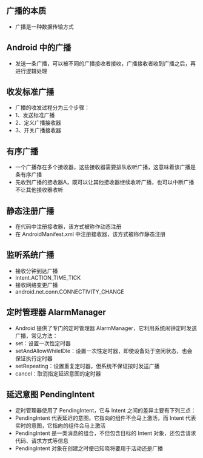 ## 广播的本质
* 广播是一种数据传输方式

## Android 中的广播
* 发送一条广播，可以被不同的广播接收者接收，广播接收者收到广播之后，再进行逻辑处理

## 收发标准广播
* 广播的收发过程分为三个步骤：
* 1、发送标准广播
* 2、定义广播接收器
* 3、开关广播接收器

## 有序广播
* 一个广播存在多个接收器，这些接收器需要排队收听广播，这意味着该广播是条有序广播
* 先收到广播的接收器A，既可以让其他接收器继续收听广播，也可以中断广播不让其他接收器收听

## 静态注册广播
* 在代码中注册接收器，该方式被称作动态注册
* 在 AndroidManifest.xml 中注册接收器，该方式被称作静态注册

## 监听系统广播
* 接收分钟到达广播
* Intent.ACTION_TIME_TICK
* 接收网络变更广播
* android.net.conn.CONNECTIVITY_CHANGE

## 定时管理器 AlarmManager
* Android 提供了专门的定时管理器 AlarmManager，它利用系统闹钟定时发送广播，常见方法：
* set：设置一次性定时器
* setAndAllowWhileIDle：设置一次性定时器，即使设备处于空闲状态，也会保证执行定时器
* setRepeating：设置重复定时器，但系统不保证按时发送广播
* cancel：取消指定延迟意图的定时器

## 延迟意图 PendingIntent
* 定时管理器使用了 PendingIntent，它与 Intent 之间的差异主要有下列三点：
* PendingIntent 代表延迟的意图，它指向的组件不会马上激活，而 Intent 代表实时的意图，它指向的组件会马上激活
* PendingIntent 是一类消息的组合，不但包含目标的 Intent 对象，还包含请求代码、请求方式等信息
* PendingIntent 对象在创建之时便已知晓将要用于活动还是广播